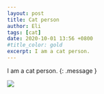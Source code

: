 ```yaml
---
layout: post
title: Cat person
author: Eli
tags: [cat]
date: 2020-10-01 13:56 +0800
#title_color: gold
excerpt: I am a cat person.
---
```

<!-- <font color="#FF0000"></font>  -->
I am a cat person.
{: .message }

<div class="align-center">
  <a><img src="{{site.baseurl}}/assets/imgs/cat.gif "></a>
</div>